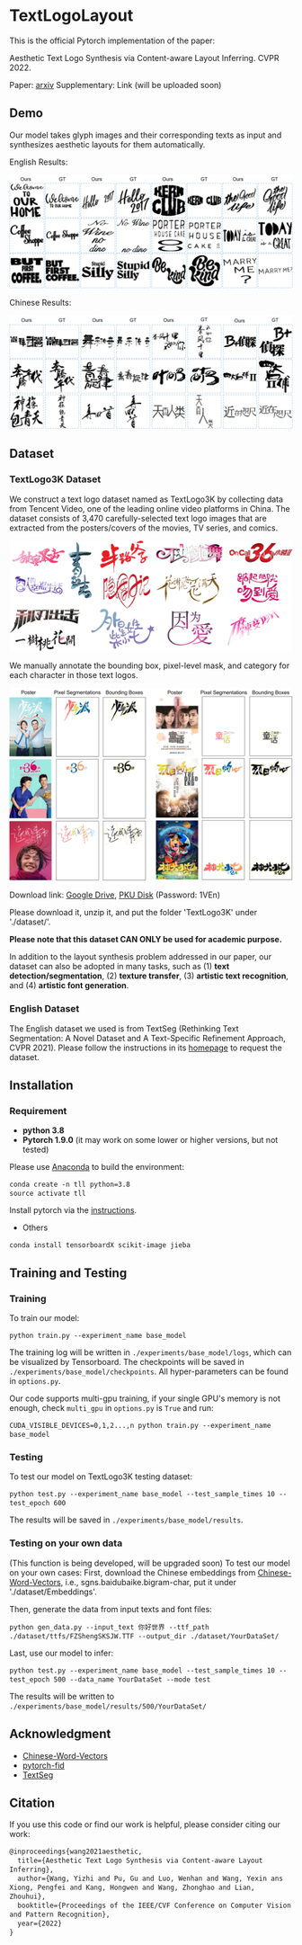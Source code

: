 # TextLogoLayout

This is the official Pytorch implementation of the paper:

Aesthetic Text Logo Synthesis via Content-aware Layout Inferring. CVPR 2022.

Paper: [arxiv](https://arxiv.org/abs/2204.02701)
Supplementary: Link (will be uploaded soon)

## Demo
Our model takes glyph images and their corresponding texts as input and synthesizes aesthetic layouts for them automatically.

English Results:
<div align=center>
	<img src="dataset/intro/demo_eng_res.jpg"> 
</div>

Chinese Results:
<div align=center>
	<img src="dataset/intro/demo_chn_res.jpg"> 
</div>

## Dataset
### TextLogo3K Dataset
We construct a text logo dataset named as TextLogo3K by collecting data from Tencent Video, one of the leading online video platforms in China.
The dataset consists of 3,470 carefully-selected text logo images that are extracted from the posters/covers of the movies, TV series, and comics. 

<div align=center>
	<img src="dataset/intro/textlogo3k_logos.jpg"> 
</div>

We manually annotate the bounding box, pixel-level mask, and category for each character in those text logos.

<div align=center>
	<img src="dataset/intro/textlogo3k_annos.jpg"> 
</div>

Download link: [Google Drive](https://drive.google.com/drive/folders/1FofGxAbpXp2Jjfz-mROsqwpOvL8SKpuE?usp=sharing), [PKU Disk](https://disk.pku.edu.cn:443/link/7201CADEA4E0A3B977D71228B5CCABE8) (Password: 1VEn)

Please download it, unzip it, and put the folder 'TextLogo3K' under './dataset/'.

**Please note that this dataset CAN ONLY be used for academic purpose.**

In addition to the layout synthesis problem addressed in our paper, our dataset can also be adopted in many tasks, such as (1) **text detection/segmentation**, (2) **texture transfer**, (3) **artistic text recognition**, and (4) **artistic font generation**.

### English Dataset
The English dataset we used is from TextSeg (Rethinking Text Segmentation: A Novel Dataset and A Text-Specific Refinement Approach, CVPR 2021).
Please follow the instructions in its [homepage](https://github.com/SHI-Labs/Rethinking-Text-Segmentation) to request the dataset.

## Installation

### Requirement

- **python 3.8**
- **Pytorch 1.9.0** (it may work on some lower or higher versions, but not tested)

Please use [Anaconda](https://docs.anaconda.com/anaconda/install/linux/) to build the environment:
```shell
conda create -n tll python=3.8
source activate tll
```
Install pytorch via the [instructions](https://pytorch.org/get-started/locally/).
- Others
```shell
conda install tensorboardX scikit-image jieba
```

## Training and Testing

### Training 
To train our model:
```shell
python train.py --experiment_name base_model 
```
The training log will be written in `./experiments/base_model/logs`, which can be visualized by Tensorboard.
The checkpoints will be saved in `./experiments/base_model/checkpoints`.
All hyper-parameters can be found in `options.py`.

Our code supports multi-gpu training, if your single GPU's memory is not enough, check `multi_gpu` in `options.py` is `True` and run:
```shell
CUDA_VISIBLE_DEVICES=0,1,2...,n python train.py --experiment_name base_model 
```
### Testing 
To test our model on TextLogo3K testing dataset:
```shell
python test.py --experiment_name base_model --test_sample_times 10 --test_epoch 600
```
The results will be saved in `./experiments/base_model/results`.

### Testing on your own data
(This function is being developed, will be upgraded soon)
To test our model on your own cases:
First, download the Chinese embeddings from [Chinese-Word-Vectors](https://github.com/Embedding/Chinese-Word-Vectors), i.e., sgns.baidubaike.bigram-char, put it under './dataset/Embeddings'.

Then, generate the data from input texts and font files:
```shell
python gen_data.py --input_text 你好世界 --ttf_path ./dataset/ttfs/FZShengSKSJW.TTF --output_dir ./dataset/YourDataSet/
```
Last, use our model to infer:
```shell
python test.py --experiment_name base_model --test_sample_times 10 --test_epoch 500 --data_name YourDataSet --mode test
```
The results will be written to `./experiments/base_model/results/500/YourDataSet/`

## Acknowledgment

- [Chinese-Word-Vectors](https://github.com/Embedding/Chinese-Word-Vectors)
- [pytorch-fid](https://github.com/mseitzer/pytorch-fid)
- [TextSeg](https://github.com/SHI-Labs/Rethinking-Text-Segmentation)

## Citation

If you use this code or find our work is helpful, please consider citing our work:
```
@inproceedings{wang2021aesthetic,
  title={Aesthetic Text Logo Synthesis via Content-aware Layout Inferring},
  author={Wang, Yizhi and Pu, Gu and Luo, Wenhan and Wang, Yexin ans Xiong, Pengfei and Kang, Hongwen and Wang, Zhonghao and Lian, Zhouhui},
  booktitle={Proceedings of the IEEE/CVF Conference on Computer Vision and Pattern Recognition},
  year={2022}
}
```